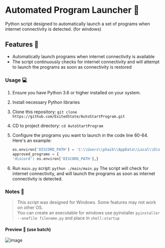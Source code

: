 # Automated Program Launcher 🚀

Python script designed to automatically launch a set of programs when internet connectivity is detected. (for windows)

## Features 🌟

- Automatically launch programs when internet connectivity is available
- The script continuously checks for internet connectivity and will attempt to launch the programs as soon as connectivity is restored

### Usage 💻

1. Ensure you have Python 3.6 or higher installed on your system.
2. Install necessary Python libraries
3. Clone this repository:
   `git clone https://github.com/ExitedState/AutoStartProgram.git`
4. CD to project directory:
   `cd AutoStartProgram`
5. Configure the programs you want to launch in the code line 60-64. Here's an example:

   ```py
   os.environ['DISCORD_PATH'] = 'C:\\Users\\phaib\\AppData\\Local\\Discord\\Update.exe --processStart Discord.exe'
   approved_programs = {
   'discord': os.environ['DISCORD_PATH'],}
   ```

6. Run `main.py` script:
   `python ./main/main.py`
   The script will check for internet connectivity, and will launch the programs as soon as internet connectivity is detected.

### Notes 📝

> This script was designed for Windows. Some features may not work on other OS.<br>
> You can create an executable for windows use pyinstaller `pyinstaller --onefile filename.py` and place in `shell:startup`

#### Preview 👀 (use batch)
![image](https://github.com/ExitedState/AutoStartProgram/assets/67526393/ffe1ca54-96ca-4efa-870f-2ef2ca3a5513)

